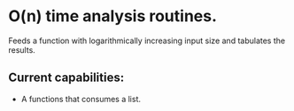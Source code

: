 O(n) time analysis routines.
===

Feeds a function with logarithmically increasing input size and tabulates the results.

## Current capabilities:

* A functions that consumes a list. 

